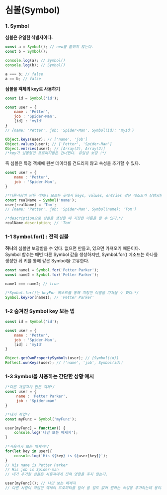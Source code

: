 심볼(Symbol)
=============
### 1. Symbol
**심볼은 유일한 식별자이다.**
```javascript
const a = Symbol(); // new를 붙히지 않는다.
const b = Symbol();

console.log(a); // Symbol()
console.log(b); // Symbol()

a === b; // false
a == b; // false
```

**심볼을 객체의 key로 사용하기**
```javascript
const id = Symbol('id');

const user = {
    name : 'Petter',
    job : 'Spider-Man',
    [id] : 'myId'
}
// {name: 'Petter', job: 'Spider-Man', Symbol(id): 'myId'}

Object.keys(user); // ['name', 'job']
Object.values(user); // ['Petter', 'Spider-Man']
Object.entries(user); // [Array(2), Array(2)]
/*key가 심볼형인 프로퍼티들은 건너뛴다. 유일성 보장 !*/
```
즉 심볼은 특정 객체에 원본 데이터를 건드리지 않고 속성을 추가할 수 있다.
```javascript
const user = {
    name : 'Petter',
    job : 'Spider-Man',
}

/*다른사람이 만든 객체나 모르는 곳에서 keys, values, entries 같은 메소드가 실행되는 객체에 내가 원하는 속성을 추가하여 숨길 수 있다.*/
const realName = Symbol('name');
user[realName] = 'Tom';
// {name: 'Petter', job: 'Spider-Man', Symbol(name): 'Tom'}

/*description으로 심볼을 생성할 때 지정한 이름을 알 수 있다.*/
realName.description; // 'Tom'
```

### 1-1 Symbol.for() : 전역 심볼
**하나**의 심볼만 보장받을 수 있다. 없으면 만들고, 있으면 가져오기 때문이다.   
Symbol 함수는 매번 다른 Symbol 값을 생성하지만, Symbol.for() 메소드는 하나를 생성한 뒤 키를 통해 같은 Symbol을 고유한다.
```javascript
const name1 = Symbol.for('Petter Parker');
const name2 = Symbol.for('Petter Parker');

name1 === name2; // true

/*Symbol.for()는 keyFor 메소드를 통해 지정한 이름을 가져올 수 있다.*/
Symbol.keyFor(name1); // 'Petter Parker'
```
### 1-2 숨겨진 Symbol key 보는 법
```javascript
const id = Symbol('id');

const user = {
    name : 'Petter',
    job : 'Spider-Man',
    [id] : 'myId'
}

Object.getOwnPropertySymbols(user); // [Symbol(id)]
Reflect.ownKeys(user); // ['name', 'job', Symbol(id)]
```

### 1-3 Symbol을 사용하는 간단한 상황 예시
```javascript
/*다른 개발자가 만든 객체*/
const user = {
     name : 'Petter Parker',
     job : 'Spider-man'
}

/*내가 작업*/
const myFunc = Symbol('myFunc');

user[myFunc] = function() {
    console.log('나만 보는 메세지');
}
 
/*사용자가 보는 메세지*/
for(let key in user){
    console.log(`His ${key} is ${user[key]}`);
}
// His name is Petter Parker
// His job is Spider-man
// 내가 추가한 심볼은 사용자에게 전혀 영향을 주지 않는다.

user[myFunc](); // 나만 보는 메세지
// 다른 사람이 작업한 객체의 프로퍼티를 덮어 쓸 일도 없어 원하는 속성을 추가하는데 용이하다 !
```